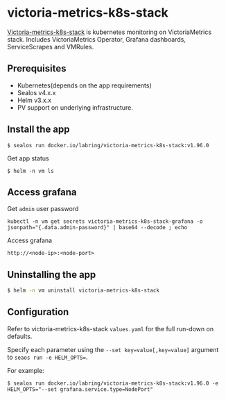 # victoria-metrics-k8s-stack

[Victoria-metrics-k8s-stack](https://github.com/VictoriaMetrics/helm-charts/tree/master/charts/victoria-metrics-k8s-stack) is kubernetes monitoring on VictoriaMetrics stack. Includes VictoriaMetrics Operator, Grafana dashboards, ServiceScrapes and VMRules.

## Prerequisites

- Kubernetes(depends on the app requirements)
- Sealos v4.x.x
- Helm v3.x.x
- PV support on underlying infrastructure.

## Install the app

```shell
$ sealos run docker.io/labring/victoria-metrics-k8s-stack:v1.96.0
```

Get app status

```shell
$ helm -n vm ls
```

## Access grafana

Get `admin` user password

```
kubectl -n vm get secrets victoria-metrics-k8s-stack-grafana -o jsonpath="{.data.admin-password}" | base64 --decode ; echo
```

Access grafana

```
http://<node-ip>:<node-port>
```

## Uninstalling the app

```bash
$ helm -n vm uninstall victoria-metrics-k8s-stack
```

## Configuration

Refer to victoria-metrics-k8s-stack `values.yaml` for the full run-down on defaults.

Specify each parameter using the `--set key=value[,key=value]` argument to `seaos run -e HELM_OPTS=`. 

For example:

```shell
$ sealos run docker.io/labring/victoria-metrics-k8s-stack:v1.96.0 -e HELM_OPTS="--set grafana.service.type=NodePort"
```
